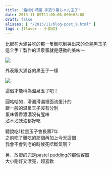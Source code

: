 ```yaml
---
title: '箱根小涌園 手造り黒ちゃん玉子'
date: 2013-11-09T11:00:00.000+08:00
draft: false
aliases: [ "/2013/11/blog-post_9.html" ]
tags : [flavor - 小食部]
---
```


比起在大涌谷吃的那一隻難吃到哭出來的[全熟黒玉子](http://www.hidie.net/2013/11/day5_3.html)  
這全手工製作的溫泉蛋就是感動的美味～  

[![](https://2.bp.blogspot.com/--4RTGDtUj_U/XCc-e8kQpDI/AAAAAAAACd0/ys_Lj-2PY5QO-end4QE_qau2WgUVQdyfACLcBGAs/s640/21.jpg)](https://2.bp.blogspot.com/--4RTGDtUj_U/XCc-e8kQpDI/AAAAAAAACd0/ys_Lj-2PY5QO-end4QE_qau2WgUVQdyfACLcBGAs/s1600/21.jpg)

外表跟大涌谷的黒玉子一樣  

[![](https://1.bp.blogspot.com/-5RAGxlrR99U/XCc-qm3nAaI/AAAAAAAACd4/idVkGRtiqT4rcsOR6qWOXcp7Ps3ei3D8wCLcBGAs/s640/22.jpg)](https://1.bp.blogspot.com/-5RAGxlrR99U/XCc-qm3nAaI/AAAAAAAACd4/idVkGRtiqT4rcsOR6qWOXcp7Ps3ei3D8wCLcBGAs/s1600/22.jpg)

這個才能稱為温泉玉子吧！  
  
圓咕咕的，滑漏滑漏裡面流蛋汁的  
跟一般的温泉玉子沒有分別  
蛋味香香濃濃沒有腥味  
沾不沾豉油都好吃  
  
聽說吃1粒黒玉子會長壽7年  
之前吃了難吃的那個再加上今天這個  
我會不會到老的時候死唔斷氣啊？  
  
  
  
  
另，放蛋的兜是[pastel pudding](http://www.hidie.net/2013/10/day2-pastel-pudding.html)的那個容器  
大小剛好又漂亮，超喜歡